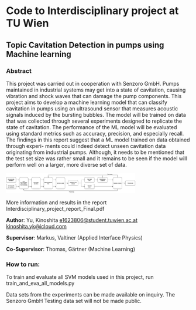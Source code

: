 # Code to Interdisciplinary project at TU Wien



## Topic Cavitation Detection in pumps using Machine learning

### Abstract

This project was carried out in cooperation with Senzoro GmbH.
Pumps maintained in industrial systems may get into a state of cavitation, causing vibration
and shock waves that can damage the pump components.
This project aims to develop a machine learning model that can classify cavitation in pumps
using an ultrasound sensor that measures acoustic signals induced by the bursting bubbles.
The model will be trained on data that was collected through several experiments designed
to replicate the state of cavitation. The performance of the ML model will be evaluated using
standard metrics such as accuracy, precision, and especially recall.
The findings in this report suggest that a ML model trained on data obtained through experi-
ments could indeed detect unseen cavitation data originating from industrial pumps. Although,
it needs to be mentioned that the test set size was rather small and it remains to be seen if the
model will perform well on a larger, more diverse set of data.


<img src="pipeline.jpg" width="70%" height="50%" />


More information and results in the report Interdisciplinary_project_report_Final.pdf




**Author**: Yu, Kinoshita
e1623806@student.tuwien.ac.at
kinoshita.yk@icloud.com

**Supervisor**: Markus, Valtiner (Applied Interface Physics)

**Co-Supervisor**: Thomas, Gärtner (Machine Learning)


### How to run:

To train and evaluate all SVM models used in this project, run train_and_eva_all_models.py

Data sets from the experiments can be made available on inquiry.
The Senzoro GmbH Testing data set will not be made public.